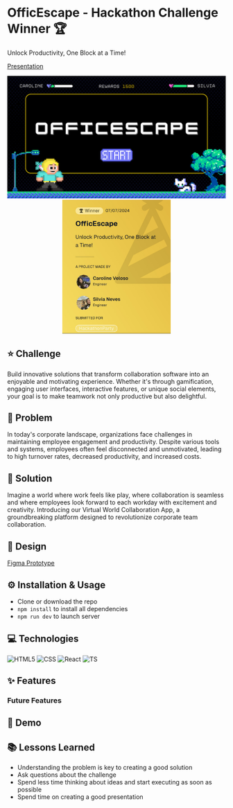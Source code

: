 # OfficEscape - Hackathon Challenge Winner 🏆

Unlock Productivity, One Block at a Time!

[Presentation](https://www.canva.com/design/DAGKMJhVmjE/_WkdFZt-m9fLqjgF4FzAYg/view?utm_content=DAGKMJhVmjE&utm_campaign=designshare&utm_medium=link&utm_source=editor)

 <div align="center">

<img src="./public/imgs/officescape.png" alt="presentation of the name" width="550" >
<img src="./public/imgs/project.jpg" alt="image from official hackathon website" width="250">

 </div>

## ⭐️ Challenge

Build innovative solutions that transform collaboration software into an enjoyable and motivating experience. Whether it's through gamification, engaging user interfaces, interactive features, or unique social elements, your goal is to make teamwork not only productive but also delightful.

## 👀 Problem

In today's corporate landscape, organizations face challenges in maintaining employee engagement and productivity. Despite various tools and systems, employees often feel disconnected and unmotivated, leading to high turnover rates, decreased productivity, and increased costs.

## 🎯 Solution

Imagine a world where work feels like play, where collaboration is seamless and where employees look forward to each workday with excitement and creativity. Introducing our Virtual World Collaboration App, a groundbreaking platform designed to revolutionize corporate team collaboration.

## 🎨 Design

[Figma Prototype](https://www.figma.com/proto/m6GeQtvyMa0BRmIr4Sqs64/officescape?t=ejiDv79vTXzToVxa-1&node-id=1-9&starting-point-node-id=1%3A9)

## ⚙️ Installation & Usage

- Clone or download the repo
- `npm install` to install all dependencies
- `npm run dev` to launch server

## 💻 Technologies

![HTML5](https://img.shields.io/badge/HTML5-E34F26?style=for-the-badge&logo=html5&logoColor=white)
![CSS](https://img.shields.io/badge/CSS3-1572B6?style=for-the-badge&logo=css3&logoColor=white)
![React](https://img.shields.io/badge/React-20232A?style=for-the-badge&logo=react&logoColor=61DAFB)
![TS](https://img.shields.io/badge/TypeScript-007ACC?style=for-the-badge&logo=typescript&logoColor=white)

## ✨ Features

### Future Features

## 👀 Demo

## 📚 Lessons Learned

- Understanding the problem is key to creating a good solution
- Ask questions about the challenge
- Spend less time thinking about ideas and start executing as soon as possible
- Spend time on creating a good presentation
